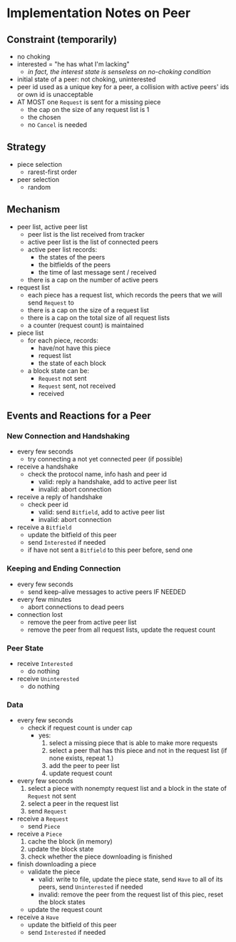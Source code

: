 # Implementation Notes on Peer

## Constraint (temporarily)
- no choking
- interested = "he has what I'm lacking" 
    - *in fact, the interest state is senseless on no-choking condition*
- initial state of a peer: not choking, uninterested
- peer id used as a unique key for a peer, a collision with active peers' ids or own id is unacceptable
- AT MOST one `Request` is sent for a missing piece
    - the cap on the size of any request list is 1
    - the chosen 
    - no `Cancel` is needed

## Strategy
- piece selection
    - rarest-first order
- peer selection
    - random

## Mechanism
- peer list, active peer list
    - peer list is the list received from tracker
    - active peer list is the list of connected peers
    - active peer list records:
        - the states of the peers
        - the bitfields of the peers
        - the time of last message sent / received
    - there is a cap on the number of active peers
- request list
    - each piece has a request list, which records the peers that we will send `Request` to
    - there is a cap on the size of a request list
    - there is a cap on the total size of all request lists
    - a counter (request count) is maintained
- piece list
    - for each piece, records:
        - have/not have this piece
        - request list
        - the state of each block
    - a block state can be:
        - `Request` not sent
        - `Request` sent, not received
        - received

## Events and Reactions for a Peer

### New Connection and Handshaking
- every few seconds
    - try connecting a not yet connected peer (if possible)
- receive a handshake
    - check the protocol name, info hash and peer id
        - valid: reply a handshake, add to active peer list
        - invalid: abort connection
- receive a reply of handshake
    - check peer id
        - valid: send `Bitfield`, add to active peer list
        - invalid: abort connection
- receive a `Bitfield`
    - update the bitfield of this peer
    - send `Interested` if needed
    - if have not sent a `Bitfield` to this peer before, send one

### Keeping and Ending Connection
- every few seconds
    - send keep-alive messages to active peers IF NEEDED
- every few minutes
    - abort connections to dead peers
- connection lost
    - remove the peer from active peer list
    - remove the peer from all request lists, update the request count

### Peer State
- receive `Interested`
    - do nothing
- receive `Uninterested`
    - do nothing

### Data
- every few seconds
    - check if request count is under cap
        - yes: 
            1. select a missing piece that is able to make more requests
            2. select a peer that has this piece and not in the request list (if none exists, repeat 1.)
            3. add the peer to peer list
            4. update request count
- every few seconds
    1. select a piece with nonempty request list and a block in the state of `Request` not sent
    2. select a peer in the request list
    3. send `Request`
- receive a `Request`
    - send `Piece`
- receive a `Piece`
    1. cache the block (in memory)
    2. update the block state 
    3. check whether the piece downloading is finished
- finish downloading a piece
    - validate the piece
        - valid: write to file, update the piece state, send `Have` to all of its peers, send `Uninterested` if needed
        - invalid: remove the peer from the request list of this piec, reset the block states
    - update the request count
- receive a `Have`
    - update the bitfield of this peer
    - send `Interested` if needed
